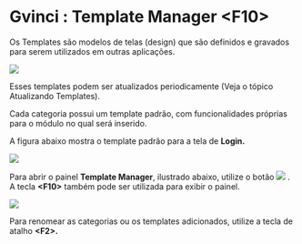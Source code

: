 # Gvinci : Template Manager &lt;F10&gt;

Os Templates são modelos de telas \(design\) que são definidos e gravados para serem utilizados em outras aplicações.

![](http://www.gvinci.com.br/manual/templatesbtgv5.zoom80.png)

Esses templates podem ser atualizados periodicamente \(Veja o tópico Atualizando Templates\).

Cada categoria possui um template padrão, com funcionalidades próprias para o módulo no qual será inserido.

A figura abaixo mostra o template padrão para a tela de **Login.**

![](http://www.gvinci.com.br/manual/temppadrgv5.zoom80.png)

Para abrir o painel **Template Manager**, ilustrado abaixo, utilize o botão ![](http://www.gvinci.com.br/manual/templatebtgv5.png) . A tecla **&lt;F10&gt;** também pode ser utilizada para exibir o painel.

![](http://www.gvinci.com.br/manual/templatemngv5.zoom85.png)

Para renomear as categorias ou os templates adicionados, utilize a tecla de atalho **&lt;F2&gt;.**

